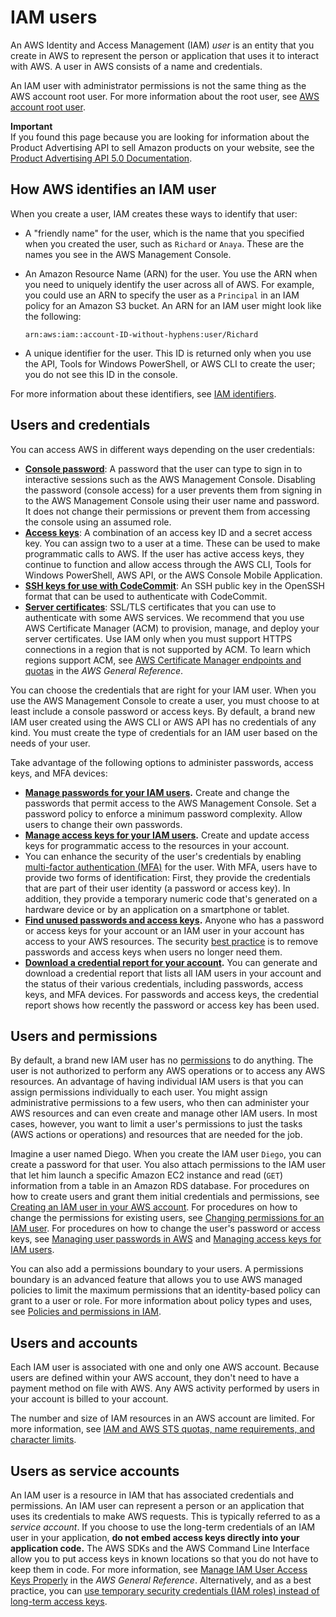 # IAM users<a name="id_users"></a>

An AWS Identity and Access Management \(IAM\) *user* is an entity that you create in AWS to represent the person or application that uses it to interact with AWS\. A user in AWS consists of a name and credentials\.

An IAM user with administrator permissions is not the same thing as the AWS account root user\. For more information about the root user, see [AWS account root user](id_root-user.md)\.

**Important**  
If you found this page because you are looking for information about the Product Advertising API to sell Amazon products on your website, see the [Product Advertising API 5\.0 Documentation](https://webservices.amazon.com/paapi5/documentation/)\.

## How AWS identifies an IAM user<a name="id_users_create_aws-identifiers"></a>

When you create a user, IAM creates these ways to identify that user:
+ A "friendly name" for the user, which is the name that you specified when you created the user, such as `Richard` or `Anaya`\. These are the names you see in the AWS Management Console\. 
+ An Amazon Resource Name \(ARN\) for the user\. You use the ARN when you need to uniquely identify the user across all of AWS\. For example, you could use an ARN to specify the user as a `Principal` in an IAM policy for an Amazon S3 bucket\. An ARN for an IAM user might look like the following: 

  `arn:aws:iam::account-ID-without-hyphens:user/Richard`
+ A unique identifier for the user\. This ID is returned only when you use the API, Tools for Windows PowerShell, or AWS CLI to create the user; you do not see this ID in the console\.

For more information about these identifiers, see [IAM identifiers](reference_identifiers.md)\.

## Users and credentials<a name="id_users_creds"></a>

You can access AWS in different ways depending on the user credentials:
+ [**Console password**](id_credentials_passwords.md): A password that the user can type to sign in to interactive sessions such as the AWS Management Console\. Disabling the password \(console access\) for a user prevents them from signing in to the AWS Management Console using their user name and password\. It does not change their permissions or prevent them from accessing the console using an assumed role\.
+ [**Access keys**](id_credentials_access-keys.md): A combination of an access key ID and a secret access key\. You can assign two to a user at a time\. These can be used to make programmatic calls to AWS\. If the user has active access keys, they continue to function and allow access through the AWS CLI, Tools for Windows PowerShell, AWS API, or the AWS Console Mobile Application\.
+ [**SSH keys for use with CodeCommit**](id_credentials_ssh-keys.md): An SSH public key in the OpenSSH format that can be used to authenticate with CodeCommit\.
+ [**Server certificates**](id_credentials_server-certs.md): SSL/TLS certificates that you can use to authenticate with some AWS services\. We recommend that you use AWS Certificate Manager \(ACM\) to provision, manage, and deploy your server certificates\. Use IAM only when you must support HTTPS connections in a region that is not supported by ACM\. To learn which regions support ACM, see [AWS Certificate Manager endpoints and quotas](https://docs.aws.amazon.com/general/latest/gr/acm.html) in the *AWS General Reference*\.

You can choose the credentials that are right for your IAM user\. When you use the AWS Management Console to create a user, you must choose to at least include a console password or access keys\. By default, a brand new IAM user created using the AWS CLI or AWS API has no credentials of any kind\. You must create the type of credentials for an IAM user based on the needs of your user\. 

Take advantage of the following options to administer passwords, access keys, and MFA devices:
+ **[Manage passwords for your IAM users](id_credentials_passwords.md)\.** Create and change the passwords that permit access to the AWS Management Console\. Set a password policy to enforce a minimum password complexity\. Allow users to change their own passwords\. 
+ **[Manage access keys for your IAM users](id_credentials_access-keys.md)\.** Create and update access keys for programmatic access to the resources in your account\. 
+ You can enhance the security of the user's credentials by enabling [multi\-factor authentication \(MFA\)](id_credentials_mfa.md) for the user\. With MFA, users have to provide two forms of identification: First, they provide the credentials that are part of their user identity \(a password or access key\)\. In addition, they provide a temporary numeric code that's generated on a hardware device or by an application on a smartphone or tablet\.
+ **[Find unused passwords and access keys](id_credentials_finding-unused.md)\.** Anyone who has a password or access keys for your account or an IAM user in your account has access to your AWS resources\. The security [best practice](https://docs.aws.amazon.com/general/latest/gr/aws-access-keys-best-practices.html) is to remove passwords and access keys when users no longer need them\.
+ **[Download a credential report for your account](id_credentials_getting-report.md)\.** You can generate and download a credential report that lists all IAM users in your account and the status of their various credentials, including passwords, access keys, and MFA devices\. For passwords and access keys, the credential report shows how recently the password or access key has been used\.

## Users and permissions<a name="id_users_perms"></a>

By default, a brand new IAM user has no [permissions](access.md) to do anything\. The user is not authorized to perform any AWS operations or to access any AWS resources\. An advantage of having individual IAM users is that you can assign permissions individually to each user\. You might assign administrative permissions to a few users, who then can administer your AWS resources and can even create and manage other IAM users\. In most cases, however, you want to limit a user's permissions to just the tasks \(AWS actions or operations\) and resources that are needed for the job\. 

Imagine a user named Diego\. When you create the IAM user `Diego`, you can create a password for that user\. You also attach permissions to the IAM user that let him launch a specific Amazon EC2 instance and read \(`GET`\) information from a table in an Amazon RDS database\. For procedures on how to create users and grant them initial credentials and permissions, see [Creating an IAM user in your AWS account](id_users_create.md)\. For procedures on how to change the permissions for existing users, see [Changing permissions for an IAM user](id_users_change-permissions.md)\. For procedures on how to change the user's password or access keys, see [Managing user passwords in AWS](id_credentials_passwords.md) and [Managing access keys for IAM users](id_credentials_access-keys.md)\.

You can also add a permissions boundary to your users\. A permissions boundary is an advanced feature that allows you to use AWS managed policies to limit the maximum permissions that an identity\-based policy can grant to a user or role\. For more information about policy types and uses, see [Policies and permissions in IAM](access_policies.md)\.

## Users and accounts<a name="id_users_accounts"></a>

Each IAM user is associated with one and only one AWS account\. Because users are defined within your AWS account, they don't need to have a payment method on file with AWS\. Any AWS activity performed by users in your account is billed to your account\.

The number and size of IAM resources in an AWS account are limited\. For more information, see [IAM and AWS STS quotas, name requirements, and character limits](reference_iam-quotas.md)\.

## Users as service accounts<a name="id_users_service_accounts"></a>

An IAM user is a resource in IAM that has associated credentials and permissions\. An IAM user can represent a person or an application that uses its credentials to make AWS requests\. This is typically referred to as a *service account*\. If you choose to use the long\-term credentials of an IAM user in your application, **do not embed access keys directly into your application code\.** The AWS SDKs and the AWS Command Line Interface allow you to put access keys in known locations so that you do not have to keep them in code\. For more information, see [Manage IAM User Access Keys Properly](https://docs.aws.amazon.com/general/latest/gr/aws-access-keys-best-practices.html#iam-user-access-keys) in the *AWS General Reference*\. Alternatively, and as a best practice, you can [use temporary security credentials \(IAM roles\) instead of long\-term access keys](https://docs.aws.amazon.com/general/latest/gr/aws-access-keys-best-practices.html#use-roles)\.